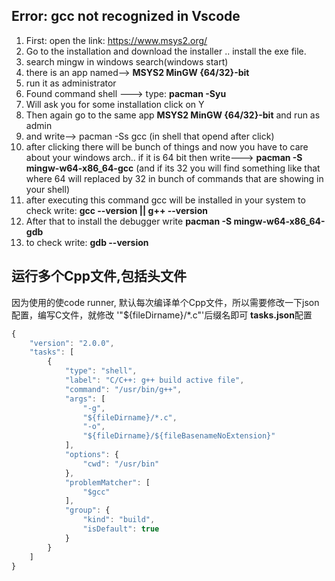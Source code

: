 ## Error: gcc not recognized in Vscode 
1. First: open the link: https://www.msys2.org/
2. Go to the installation and download the installer .. install the exe file.
3. search mingw in windows search(windows start)
4. there is an app named--> **MSYS2 MinGW {64/32}-bit**
5. run it as administrator
6. Found command shell ---> type: **pacman -Syu**
7. Will ask you for some installation click on Y
8. Then again go to the same app **MSYS2 MinGW {64/32}-bit** and run as admin
9. and write--> pacman -Ss gcc (in shell that opend after click)
10. after clicking there will be bunch of things and now you have to care about your windows arch.. if it is 64 bit then write---> **pacman -S mingw-w64-x86_64-gcc** (and if its 32 you will find something like that where 64 will replaced by 32 in bunch of commands that are showing in your shell)
11. after executing this command gcc will be installed in your system to check write: **gcc --version || g++ --version**
12. After that to install the debugger write **pacman -S mingw-w64-x86_64-gdb**
13. to check write: **gdb --version**
    

## 运行多个Cpp文件,包括头文件

因为使用的使code runner, 默认每次编译单个Cpp文件，所以需要修改一下json配置，编写C文件，就修改 '"${fileDirname}/*.c"'后缀名即可
**tasks.json**配置
``` javascript
{
    "version": "2.0.0",
    "tasks": [
        {
            "type": "shell",
            "label": "C/C++: g++ build active file",
            "command": "/usr/bin/g++",
            "args": [
                "-g",
                "${fileDirname}/*.c",
                "-o",
                "${fileDirname}/${fileBasenameNoExtension}"
            ],
            "options": {
                "cwd": "/usr/bin"
            },
            "problemMatcher": [
                "$gcc"
            ],
            "group": {
                "kind": "build",
                "isDefault": true
            }
        }
    ]
}
```